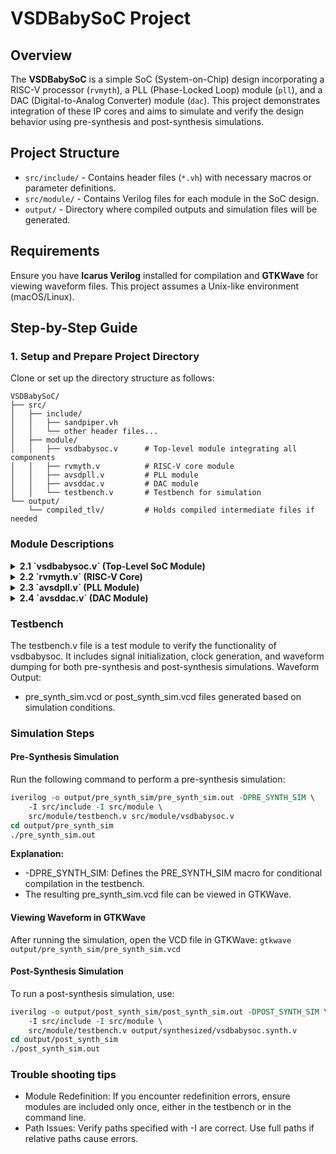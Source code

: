 # VSDBabySoC Project

## Overview
The **VSDBabySoC** is a simple SoC (System-on-Chip) design incorporating a RISC-V processor (`rvmyth`), a PLL (Phase-Locked Loop) module (`pll`), and a DAC (Digital-to-Analog Converter) module (`dac`). This project demonstrates integration of these IP cores and aims to simulate and verify the design behavior using pre-synthesis and post-synthesis simulations.

## Project Structure
- `src/include/` - Contains header files (`*.vh`) with necessary macros or parameter definitions.
- `src/module/` - Contains Verilog files for each module in the SoC design.
- `output/` - Directory where compiled outputs and simulation files will be generated.

## Requirements
Ensure you have **Icarus Verilog** installed for compilation and **GTKWave** for viewing waveform files. This project assumes a Unix-like environment (macOS/Linux).

## Step-by-Step Guide

### 1. Setup and Prepare Project Directory
   Clone or set up the directory structure as follows:
   ```plaintext
   VSDBabySoC/
   ├── src/
   │   ├── include/
   │   │   ├── sandpiper.vh
   │   │   └── other header files...
   │   ├── module/
   │   │   ├── vsdbabysoc.v      # Top-level module integrating all components
   │   │   ├── rvmyth.v          # RISC-V core module
   │   │   ├── avsdpll.v         # PLL module
   │   │   ├── avsddac.v         # DAC module
   │   │   └── testbench.v       # Testbench for simulation
   └── output/
       └── compiled_tlv/         # Holds compiled intermediate files if needed
```

### Module Descriptions
<details>
  <summary><strong>2.1 `vsdbabysoc.v` (Top-Level SoC Module)</strong></summary>
  This is the top-level module that integrates the rvmyth, pll, and dac modules.
   Inputs:
   - reset: Resets the core processor.
   - VCO_IN, ENb_CP, ENb_VCO, REF: PLL control signals.
   - VREFH: DAC reference voltage.
   Outputs:
   - OUT: Analog output from DAC.
   Connections:
   - RV_TO_DAC - A 10-bit bus that connects the RISC-V core output to the DAC input.
   - CLK - The clock signal generated by the PLL.
</details>

<details>
  <summary><strong>2.2 `rvmyth.v` (RISC-V Core)</strong></summary>
  The rvmyth module is a simple RISC-V based processor. It outputs a 10-bit digital signal (OUT) to be converted by the DAC.
   Inputs:
   - CLK: Clock signal generated by the PLL.
   - reset: Initializes or resets the processor.
   Outputs:
   - OUT: A 10-bit digital signal representing processed data to be sent to the DAC.
</details>

<details>
  <summary><strong>2.3 `avsdpll.v` (PLL Module)</strong></summary>
  The pll module is a phase-locked loop that generates a stable clock (CLK) for the RISC-V core.
   Inputs:
   - VCO_IN, ENb_CP, ENb_VCO, REF: Control and reference signals for PLL operation.
   Output:
   - CLK: A stable clock signal for synchronizing the core and other modules.
</details>

<details>
  <summary><strong>2.4 `avsddac.v` (DAC Module)</strong></summary>
  The dac module converts the 10-bit digital signal from the rvmyth core to an analog output.
   Inputs:
   - D: A 10-bit digital input from the processor.
   - VREFH: Reference voltage for the DAC.
   Output:
   - OUT: Analog output signal.
</details>

### Testbench
The testbench.v file is a test module to verify the functionality of vsdbabysoc. It includes signal initialization, clock generation, and waveform dumping for both pre-synthesis and post-synthesis simulations.
Waveform Output:
   - pre_synth_sim.vcd or post_synth_sim.vcd files generated based on simulation conditions.

### Simulation Steps
#### Pre-Synthesis Simulation
Run the following command to perform a pre-synthesis simulation:

```tcl
iverilog -o output/pre_synth_sim/pre_synth_sim.out -DPRE_SYNTH_SIM \
    -I src/include -I src/module \
    src/module/testbench.v src/module/vsdbabysoc.v
cd output/pre_synth_sim
./pre_synth_sim.out
```
**Explanation:**
   - -DPRE_SYNTH_SIM: Defines the PRE_SYNTH_SIM macro for conditional compilation in the testbench.
   - The resulting pre_synth_sim.vcd file can be viewed in GTKWave.

#### Viewing Waveform in GTKWave
After running the simulation, open the VCD file in GTKWave:
`gtkwave output/pre_synth_sim/pre_synth_sim.vcd`

#### Post-Synthesis Simulation
To run a post-synthesis simulation, use:
```tcl
iverilog -o output/post_synth_sim/post_synth_sim.out -DPOST_SYNTH_SIM \
    -I src/include -I src/module \
    src/module/testbench.v output/synthesized/vsdbabysoc.synth.v
cd output/post_synth_sim
./post_synth_sim.out
```

### Trouble shooting tips

   - Module Redefinition: If you encounter redefinition errors, ensure modules are included only once, either in the testbench or in the command line.
   - Path Issues: Verify paths specified with -I are correct. Use full paths if relative paths cause errors.



